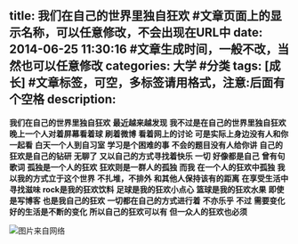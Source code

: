 title: 我们在自己的世界里独自狂欢 #文章页面上的显示名称，可以任意修改，不会出现在URL中
date: 2014-06-25 11:30:16 #文章生成时间，一般不改，当然也可以任意修改
categories: 大学 #分类
tags: [成长] #文章标签，可空，多标签请用格式，注意:后面有个空格
description: 
---
**我们在自己的世界里独自狂欢**
**最近越来越发现**
**我不过是在自己的世界里独自狂欢**
**晚上一个人对着屏幕看着球**
**刷着微博**
**看着网上的讨论**
**可是实际上身边没有人和你一起看**
**白天一个人到自习室**
**学习是个困难的事**
**不会的题目没有人给你讲**
**自己的狂欢是自己的钻研**
**无聊了**
**又以自己的方式寻找着快乐**
**一切**
**好像都是自己**
**曾有句歌词**
**孤独是一个人的狂欢**
**狂欢则是一群人的孤独**
**而我**
**在一个人的狂欢中孤独**
**我以我的方式立于这个世界**
**不扎堆，不排外**
**和其他人保持该有的距离**
**在享受生活中寻找滋味**
**rock是我的狂欢饮料**
**足球是我的狂欢小点心**
**篮球是我的狂欢水果**
**即使是写博客**
**也是我自己的狂欢**
**一切都在自己的方式进行着**
**不亦乐乎**
**不过**
**需要变化**
**好的生活是不断的变化**
**所以自己的狂欢可以有**
**但一众人的狂欢也必须**

![图片来自网络][1]


  [1]: http://ww3.sinaimg.cn/small/63a3d9b7gw1ehq7313mygj206t05q3yd.jpg